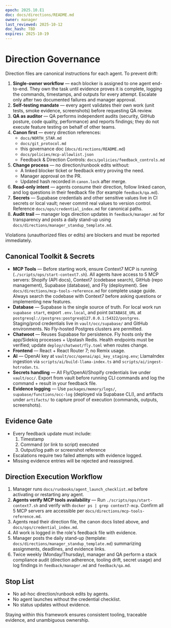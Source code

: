 ```yaml
---
epoch: 2025.10.E1
doc: docs/directions/README.md
owner: manager
last_reviewed: 2025-10-12
doc_hash: TBD
expires: 2025-10-19
---
```

# Direction Governance

Direction files are canonical instructions for each agent. To prevent drift:

1. **Single-owner workflow** — each blocker is assigned to one agent end-to-end. They own the task until evidence proves it is complete, logging the commands, timestamps, and outputs for every attempt. Escalate only after two documented failures and manager approval.
2. **Self-testing mandate** — every agent validates their own work (unit tests, smoke evidence, screenshots) before requesting QA review.
3. **QA as auditor** — QA performs independent audits (security, GitHub posture, code quality, performance) and reports findings; they do not execute feature testing on behalf of other teams.
4. **Canon first** — every direction references:
   - `docs/NORTH_STAR.md`
   - `docs/git_protocol.md`
   - this governance doc (`docs/directions/README.md`)
   - `docs/policies/mcp-allowlist.json`
   - Feedback & Direction Controls: `docs/policies/feedback_controls.md`
5. **Change process** — no direction/runbook edits without:
   - A linked blocker ticket or feedback entry proving the need.
   - Manager approval on the PR.
   - Updated hash recorded in `canon.lock` after merge.
6. **Read-only intent** — agents consume their direction, follow linked canon, and log questions in their feedback file (for example `feedback/qa.md`).
7. **Secrets** — Supabase credentials and other sensitive values live in CI secrets or local vault; never commit real values to version control. Reference `docs/ops/credential_index.md` for canonical paths.
8. **Audit trail** — manager logs direction updates in `feedback/manager.md` for transparency and posts a daily stand-up using `docs/directions/manager_standup_template.md`.

Violations (unauthorized files or edits) are blockers and must be reported immediately.

## Canonical Toolkit & Secrets
- **MCP Tools** — Before starting work, ensure Context7 MCP is running (`./scripts/ops/start-context7.sh`). All agents have access to 5 MCP servers: Shopify (API docs), Context7 (codebase search), GitHub (repo management), Supabase (database), and Fly (deployment). See `docs/directions/mcp-tools-reference.md` for complete usage guide. Always search the codebase with Context7 before asking questions or implementing new features.
- **Database** — Supabase is the single source of truth. For local work run `supabase start`, export `.env.local`, and point `DATABASE_URL` at `postgresql://postgres:postgres@127.0.0.1:54322/postgres`. Staging/prod credentials live in `vault/occ/supabase/` and GitHub environments. No Fly-hosted Postgres clusters are permitted.
- **Chatwoot** — Reuses Supabase for persistence. Fly hosts only the app/Sidekiq processes + Upstash Redis. Health endpoints must be verified; update `deploy/chatwoot/fly.toml` when routes change.
- **Frontend** — React + React Router 7; no Remix usage.
- **AI** — OpenAI key at `vault/occ/openai/api_key_staging.env`; LlamaIndex ingestion via `scripts/ai/build-llama-index.ts` and `scripts/ai/ingest-hotrodan.ts`.
- **Secrets handling** — All Fly/OpenAI/Shopify credentials live under `vault/occ/`. Export from vault before running CLI commands and log the command + result in your feedback file.
- **Evidence logging** — Use `packages/memory/logs/`, `supabase/functions/occ-log` (deployed via Supabase CLI), and artifacts under `artifacts/` to capture proof of execution (commands, outputs, screenshots).

## Evidence Gate
- Every feedback update must include:
  1. Timestamp
  2. Command (or link to script) executed
  3. Output/log path or screenshot reference
- Escalations require two failed attempts with evidence logged.
- Missing evidence entries will be rejected and reassigned.

## Direction Execution Workflow
1. Manager runs `docs/runbooks/agent_launch_checklist.md` before activating or restarting any agent.
2. **Agents verify MCP tools availability** — Run `./scripts/ops/start-context7.sh` and verify with `docker ps | grep context7-mcp`. Confirm all 5 MCP servers are accessible per `docs/directions/mcp-tools-reference.md`.
3. Agents read their direction file, the canon docs listed above, and `docs/ops/credential_index.md`.
4. All work is logged in the role's feedback file with evidence.
5. Manager posts the daily stand-up (template: `docs/directions/manager_standup_template.md`) summarizing assignments, deadlines, and evidence links.
6. Twice weekly (Monday/Thursday), manager and QA perform a stack compliance audit (direction adherence, tooling drift, secret usage) and log findings in `feedback/manager.md` and `feedback/qa.md`.

## Stop List
- No ad-hoc direction/runbook edits by agents.
- No agent launches without the credential checklist.
- No status updates without evidence.

Staying within this framework ensures consistent tooling, traceable evidence, and unambiguous ownership.
